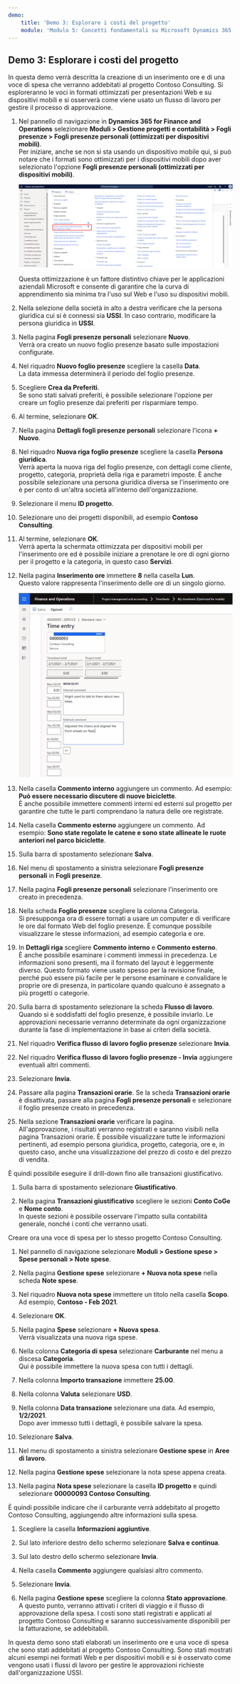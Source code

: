 ```yaml
---
demo:
    title: 'Demo 3: Esplorare i costi del progetto'
    module: 'Modulo 5: Concetti fondamentali su Microsoft Dynamics 365 Project Operations'
---
```


## Demo 3: Esplorare i costi del progetto

In questa demo verrà descritta la creazione di un inserimento ore e di una voce di spesa che verranno addebitati al progetto Contoso Consulting. Si esploreranno le voci in formati ottimizzati per presentazioni Web e su dispositivi mobili e si osserverà come viene usato un flusso di lavoro per gestire il processo di approvazione.

1. Nel pannello di navigazione in **Dynamics 365 for Finance and Operations** selezionare **Moduli > Gestione progetti e contabilità > Fogli presenze > Fogli presenze personali (ottimizzati per dispositivi mobili)**.  
    Per iniziare, anche se non si sta usando un dispositivo mobile qui, si può notare che i formati sono ottimizzati per i dispositivi mobili dopo aver selezionato l'opzione **Fogli presenze personali (ottimizzati per dispositivi mobili)**.

    ![Screenshot del menu Gestione progetti e contabilità con l'opzione Fogli presenze personali (ottimizzati per dispositivi mobili) evidenziata.](./media/projops_costs_1_select_my_timesheets.png)  

    Questa ottimizzazione è un fattore distintivo chiave per le applicazioni aziendali Microsoft e consente di garantire che la curva di apprendimento sia minima tra l'uso sul Web e l'uso su dispositivi mobili.

1. Nella selezione della società in alto a destra verificare che la persona giuridica cui si è connessi sia **USSI**. In caso contrario, modificare la persona giuridica in **USSI**.

1. Nella pagina **Fogli presenze personali** selezionare **Nuovo**.  
    Verrà ora creato un nuovo foglio presenze basato sulle impostazioni configurate.

1. Nel riquadro **Nuovo foglio presenze** scegliere la casella **Data**.  
    La data immessa determinerà il periodo del foglio presenze.

1. Scegliere **Crea da Preferiti**.  
    Se sono stati salvati preferiti, è possibile selezionare l'opzione per creare un foglio presenze dai preferiti per risparmiare tempo.

1. Al termine, selezionare **OK**.

1. Nella pagina **Dettagli fogli presenze personali** selezionare l'icona **+ Nuovo**.

1. Nel riquadro **Nuova riga foglio presenze** scegliere la casella **Persona giuridica**.  
    Verrà aperta la nuova riga del foglio presenze, con dettagli come cliente, progetto, categoria, proprietà della riga e parametri imposte. È anche possibile selezionare una persona giuridica diversa se l'inserimento ore è per conto di un'altra società all'interno dell'organizzazione.

1. Selezionare il menu **ID progetto**.

1. Selezionare uno dei progetti disponibili, ad esempio **Contoso Consulting**.

1. Al termine, selezionare **OK**.  
    Verrà aperta la schermata ottimizzata per dispositivi mobili per l'inserimento ore ed è possibile iniziare a prenotare le ore di ogni giorno per il progetto e la categoria, in questo caso **Servizi**.

1. Nella pagina **Inserimento ore** immettere **8** nella casella **Lun**.  
    Questo valore rappresenta l'inserimento delle ore di un singolo giorno.

    ![Screenshot della pagina Inserimento ore.](./media/projops_costs_2_mon_box.png)

1. Nella casella **Commento interno** aggiungere un commento. Ad esempio: **Può essere necessario discutere di nuove biciclette**.  
    È anche possibile immettere commenti interni ed esterni sul progetto per garantire che tutte le parti comprendano la natura delle ore registrate.

1. Nella casella **Commento esterno** aggiungere un commento. Ad esempio: **Sono state regolate le catene e sono state allineate le ruote anteriori nel parco biciclette**.

1. Sulla barra di spostamento selezionare **Salva**.

1. Nel menu di spostamento a sinistra selezionare **Fogli presenze personali** in **Fogli presenze**.

1. Nella pagina **Fogli presenze personali** selezionare l'inserimento ore creato in precedenza.

1. Nella scheda **Foglio presenze** scegliere la colonna Categoria.  
    Si presupponga ora di essere tornati a usare un computer e di verificare le ore dal formato Web del foglio presenze. È comunque possibile visualizzare le stesse informazioni, ad esempio categoria e ore.

1. In **Dettagli riga** scegliere **Commento interno** e **Commento esterno**.  
    È anche possibile esaminare i commenti immessi in precedenza. Le informazioni sono presenti, ma il formato del layout è leggermente diverso. Questo formato viene usato spesso per la revisione finale, perché può essere più facile per le persone esaminare e convalidare le proprie ore di presenza, in particolare quando qualcuno è assegnato a più progetti o categorie.

1. Sulla barra di spostamento selezionare la scheda **Flusso di lavoro**.  
    Quando si è soddisfatti del foglio presenze, è possibile inviarlo. Le approvazioni necessarie verranno determinate da ogni organizzazione durante la fase di implementazione in base ai criteri della società.

1. Nel riquadro **Verifica flusso di lavoro foglio presenze** selezionare **Invia**.

1. Nel riquadro **Verifica flusso di lavoro foglio presenze - Invia** aggiungere eventuali altri commenti.

1. Selezionare **Invia**.

1. Passare alla pagina **Transazioni orarie**. Se la scheda **Transazioni orarie** è disattivata, passare alla pagina **Fogli presenze personali** e selezionare il foglio presenze creato in precedenza.

1. Nella sezione **Transazioni orarie** verificare la pagina.  
    All'approvazione, i risultati verranno registrati e saranno visibili nella pagina Transazioni orarie. È possibile visualizzare tutte le informazioni pertinenti, ad esempio persona giuridica, progetto, categoria, ore e, in questo caso, anche una visualizzazione del prezzo di costo e del prezzo di vendita.  

È quindi possibile eseguire il drill-down fino alle transazioni giustificativo.

1. Sulla barra di spostamento selezionare **Giustificativo**.

1. Nella pagina **Transazioni giustificativo** scegliere le sezioni **Conto CoGe** e **Nome conto**.  
    In queste sezioni è possibile osservare l'impatto sulla contabilità generale, nonché i conti che verranno usati.  

Creare ora una voce di spesa per lo stesso progetto Contoso Consulting.

1. Nel pannello di navigazione selezionare **Moduli > Gestione spese > Spese personali > Note spese**.

1. Nella pagina **Gestione spese** selezionare **+ Nuova nota spese** nella scheda **Note spese**.

1. Nel riquadro **Nuova nota spese** immettere un titolo nella casella **Scopo**. Ad esempio, **Contoso - Feb 2021**.

1. Selezionare **OK**.

1. Nella pagina **Spese** selezionare **+ Nuova spesa**.  
Verrà visualizzata una nuova riga spese.

1. Nella colonna **Categoria di spesa** selezionare **Carburante** nel menu a discesa **Categoria**.  
Qui è possibile immettere la nuova spesa con tutti i dettagli.

1. Nella colonna **Importo transazione** immettere **25.00**.

1. Nella colonna **Valuta** selezionare **USD**.

1. Nella colonna **Data transazione** selezionare una data. Ad esempio, **1/2/2021**.  
    Dopo aver immesso tutti i dettagli, è possibile salvare la spesa.

1. Selezionare **Salva**.

1. Nel menu di spostamento a sinistra selezionare **Gestione spese** in **Aree di lavoro**.

1. Nella pagina **Gestione spese** selezionare la nota spese appena creata.

1. Nella pagina **Nota spese** selezionare la casella **ID progetto** e quindi selezionare **00000093 Contoso Consulting**.  

È quindi possibile indicare che il carburante verrà addebitato al progetto Contoso Consulting, aggiungendo altre informazioni sulla spesa.

1. Scegliere la casella **Informazioni aggiuntive**.

1. Sul lato inferiore destro dello schermo selezionare **Salva e continua**.

1. Sul lato destro dello schermo selezionare **Invia**.

1. Nella casella **Commento** aggiungere qualsiasi altro commento.

1. Selezionare **Invia**.

1. Nella pagina **Gestione spese** scegliere la colonna **Stato approvazione**.  
    A questo punto, verranno attivati i criteri di viaggio e il flusso di approvazione della spesa. I costi sono stati registrati e applicati al progetto Contoso Consulting e saranno successivamente disponibili per la fatturazione, se addebitabili.

In questa demo sono stati elaborati un inserimento ore e una voce di spesa che sono stati addebitati al progetto Contoso Consulting. Sono stati mostrati alcuni esempi nei formati Web e per dispositivi mobili e si è osservato come vengono usati i flussi di lavoro per gestire le approvazioni richieste dall'organizzazione USSI.
